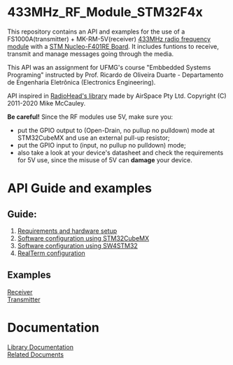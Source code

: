 # 433MHz_RF_Module_STM32F4x
This repository contains an API and examples for the use of a FS1000A(transmitter) + MK-RM-5V(receiver) [433MHz radio frequency module](https://www.filipeflop.com/produto/modulo-rf-transmissor-receptor-433mhz-am/) with a [STM Nucleo-F401RE Board](https://www.st.com/en/evaluation-tools/nucleo-f401re.html). It includes funtions to receive, transmit and manage messages going through the media.

This API was an assignment for UFMG's course "Embbedded Systems Programing" instructed by Prof. Ricardo de Oliveira Duarte - Departamento de Engenharia Eletrônica (Electronics Engineering).

API inspired in [RadioHead's library](https://www.airspayce.com/mikem/arduino/RadioHead/) made by AirSpace Pty Ltd. Copyright (C) 2011-2020 Mike McCauley.

**Be careful!** Since the RF modules use 5V, make sure you: 
- put the GPIO output to (Open-Drain, no pullup no pulldown) mode at STM32CubeMX and use an external pull-up resistor;
- put the GPIO input to (input, no pullup no pulldown) mode;  
- also take a look at your device's datasheet and check the requirements for 5V use, since the misuse of 5V can **damage** your device.

# API Guide and examples
## Guide:
1. [Requirements and hardware setup](https://github.com/GabPGomes/433MHz_RF_Module_STM32F4x/wiki/Requirements-and-hardware-setup)
2. [Software configuration using STM32CubeMX](https://github.com/GabPGomes/433MHz_RF_Module_STM32F4x/wiki/Software-configuration-using--STM32CubeMX-(before-SW4STM32-configuration))
3. [Software configuration using SW4STM32](https://github.com/GabPGomes/433MHz_RF_Module_STM32F4x/wiki/Software-configuration-using--SW4STM32-(after-STM32CubeMX-configuration))
4. [RealTerm configuration](https://github.com/GabPGomes/433MHz_RF_Module_STM32F4x/wiki/RealTerm-configuration)

## Examples
[Receiver](https://github.com/GabPGomes/433MHz_RF_Module_STM32F4x/tree/main/examples/example_RFModSTM32f4x_receiver)\
[Transmitter](https://github.com/GabPGomes/433MHz_RF_Module_STM32F4x/tree/main/examples/example_RFModSTM32f4x_transmitter)

# Documentation
[Library Documentation](https://github.com/GabPGomes/433MHz_RF_Module_STM32F4x/wiki/Library-Documentation)\
[Related Documents](https://github.com/GabPGomes/433MHz_RF_Module_STM32F4x/tree/main/RelatedDocuments)
